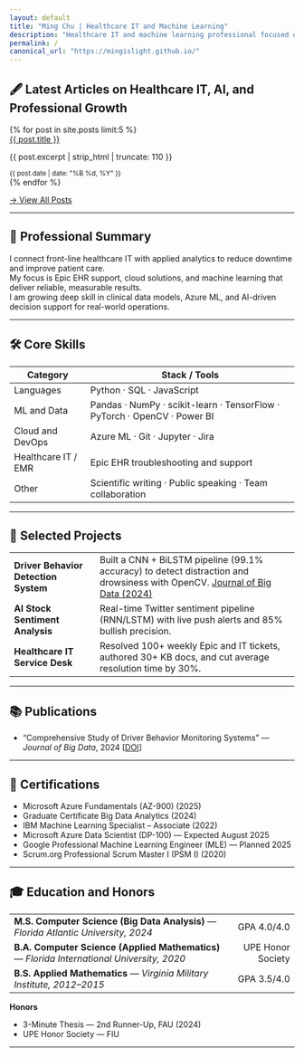 ```yaml
---
layout: default
title: "Ming Chu | Healthcare IT and Machine Learning"
description: "Healthcare IT and machine learning professional focused on Epic support, cloud, and analytics to improve patient care."
permalink: /
canonical_url: "https://mingislight.github.io/"
---
```


## 🖋 Latest Articles on Healthcare IT, AI, and Professional Growth

<div class="latest-articles">
  {% for post in site.posts limit:5 %}
    <div class="article-item">
      <a href="{{ post.url | relative_url }}" class="article-title" title="{{ post.title }}">{{ post.title }}</a>
      <p class="article-excerpt">{{ post.excerpt | strip_html | truncate: 110 }}</p>
      <small class="article-date">{{ post.date | date: "%B %d, %Y" }}</small>
    </div>
  {% endfor %}
</div>

<p><a href="/blog" class="view-all">→ View All Posts</a></p>

---

## 🧠 Professional Summary

I connect front-line healthcare IT with applied analytics to reduce downtime and improve patient care.  
My focus is Epic EHR support, cloud solutions, and machine learning that deliver reliable, measurable results.  
I am growing deep skill in clinical data models, Azure ML, and AI-driven decision support for real-world operations.

---

## 🛠️ Core Skills

| **Category**        | **Stack / Tools** |
|---------------------|-------------------|
| Languages           | Python · SQL · JavaScript |
| ML and Data         | Pandas · NumPy · scikit-learn · TensorFlow · PyTorch · OpenCV · Power BI |
| Cloud and DevOps    | Azure ML · Git · Jupyter · Jira |
| Healthcare IT / EMR | Epic EHR troubleshooting and support |
| Other               | Scientific writing · Public speaking · Team collaboration |

---

## 💼 Selected Projects

<table style="width:100%">
  <tr>
    <td><strong>Driver Behavior Detection System</strong></td>
    <td>
      Built a CNN + BiLSTM pipeline (99.1% accuracy) to detect distraction and drowsiness with OpenCV.  
      <a href="https://doi.org/10.1186/s40537-024-00890-0" target="_blank" rel="noopener">Journal of Big Data (2024)</a>
    </td>
  </tr>
  <tr>
    <td><strong>AI Stock Sentiment Analysis</strong></td>
    <td>
      Real-time Twitter sentiment pipeline (RNN/LSTM) with live push alerts and 85% bullish precision.
    </td>
  </tr>
  <tr>
    <td><strong>Healthcare IT Service Desk</strong></td>
    <td>
      Resolved 100+ weekly Epic and IT tickets, authored 30+ KB docs, and cut average resolution time by 30%.
    </td>
  </tr>
</table>

---

## 📚 Publications

- “Comprehensive Study of Driver Behavior Monitoring Systems” — <em>Journal of Big Data</em>, 2024 [<a href="https://doi.org/10.1186/s40537-024-00890-0" target="_blank" rel="noopener">DOI</a>]

---

## 🧾 Certifications

- Microsoft Azure Fundamentals (AZ-900) (2025)  
- Graduate Certificate Big Data Analytics (2024)  
- IBM Machine Learning Specialist – Associate (2022)  
- Microsoft Azure Data Scientist (DP-100) — Expected August 2025  
- Google Professional Machine Learning Engineer (MLE) — Planned 2025  
- Scrum.org Professional Scrum Master I (PSM I) (2020)

---

## 🎓 Education and Honors

<table style="width:100%">
  <tr>
    <td><strong>M.S. Computer Science (Big Data Analysis)</strong> — <em>Florida Atlantic University, 2024</em></td>
    <td style="text-align:right;">GPA 4.0/4.0</td>
  </tr>
  <tr>
    <td><strong>B.A. Computer Science (Applied Mathematics)</strong> — <em>Florida International University, 2020</em></td>
    <td style="text-align:right;">UPE Honor Society</td>
  </tr>
  <tr>
    <td><strong>B.S. Applied Mathematics</strong> — <em>Virginia Military Institute, 2012–2015</em></td>
    <td style="text-align:right;">GPA 3.5/4.0</td>
  </tr>
</table>

**Honors**  
- 3-Minute Thesis — 2nd Runner-Up, FAU (2024)  
- UPE Honor Society — FIU

---
